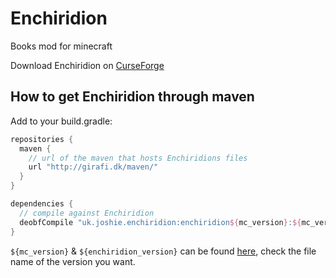 # Enchiridion
Books mod for minecraft

Download Enchiridion on [CurseForge](https://minecraft.curseforge.com/projects/enchiridion)

How to get Enchiridion through maven
---
Add to your build.gradle:
```gradle
repositories {
  maven {
    // url of the maven that hosts Enchiridions files
    url "http://girafi.dk/maven/"
  }
}

dependencies {
  // compile against Enchiridion
  deobfCompile "uk.joshie.enchiridion:enchiridion${mc_version}:${mc_version}-${enchiridion_version}"
}
```

`${mc_version}` & `${enchiridion_version}` can be found [here](http://girafi.dk/maven/uk/joshie/enchiridion/), check the file name of the version you want.